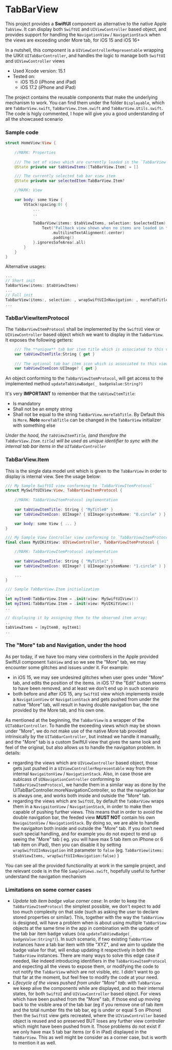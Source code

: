 # TabBarView
This project provides a **SwiftUI** component as alternative to the native Apple `TabView`. It can display both `SwiftUI` and `UIViewController` based object, and provides support for handling the `NavigationView` / `NavigationStack` when the views are exceeding under More tab, for iOS 15 and iOS 16+ 

In a nutshell, this component is a `UIViewControllerRepresentable` wrapping the UIKit `UITabBarController`, and handles the logic to manage both `SwiftUI` and `UIViewController` views

- Used Xcode version: 15.1
- Tested on:
  - iOS 15.0 (iPhone and iPad)
  - iOS 17.2 (iPhone and iPad)
 
The project contains the reusable components that make the underlying mechanism to work. You can find them under the folder `Displayable`, which are `TabBarView.swift`, `TabBarView.Item.swift` and `TabBarView.Utils.swift`. The code is higly commented, I hope will give you a good understanding of all the showcased scenario

### Sample code

```swift
struct HomeView:View {
    
    //MARK: Properties
    
    /// The set of views which are currently loaded in the `TabBarView` component
    @State private var tabViewItems:[TabBarView.Item] = []

    /// The currently selected tab bar view item
    @State private var selectedItem:TabBarView.Item?

    //MARK: View
    
    var body: some View {
        VStack(spacing:0) {
            ...
            ..

            TabBarView(items: $tabViewItems, selection: $selectedItem) {
                Text("Fallback view shown when no items are loaded in the `TabBarView`")
                    .multilineTextAlignment(.center)
                    .padding()
            }.ignoresSafeArea(.all)
        }
    }
}
```

Alternative usages:

```swift
...
// Short init
TabBarView(items: $tabViewItems)
...
// Full init
TabBarView(items:, selection: , wrapSwiftUIInNavigation: , moreTabTitle: , fallbackContent: )
...
```

### TabBarViewItemProtocol

The `TabBarViewItemProtocol` shall be implemented by the `SwiftUI` view or `UIViewController` based object which we want to display in the `TabBarView`. It exposes the following getters:

```swift
    /// The **unique** tab bar item title which is associated to this view once shown in the `TabBarView`
    var tabViewItemTitle:String { get }
    
    /// The optional tab bar item icon which is associated to this view once shown in the `TabBarView`
    var tabViewItemIcon:UIImage? { get }
```

An object conforming to the `TabBarViewItemProtocol`, will get access to the implemented method `updateTabViewBadge(_ badgeValue:String?)`

It's very **IMPORTANT** to remember that the `tabViewItemTitle`:
- Is mandatory
- Shall not be an empty string
- Shall not be equal to the string `TabBarView.moreTabTitle`. By Default this is `More`. **Note** `moreTabTitle` can be changed in the `TabBarView` initializer with something else

*Under the hood, the `tabViewItemTitle`, (and therefore the `TabBarView.Item.title`) will be used as unique identifier to sync with the internal tab bar items in the `UITabBarController`*

### TabBarView.Item

This is the single data model unit which is given to the `TabBarView` in order to display is internal view. See the usage below:

```swift
/// My Sample SwiftUI view conforming to `TabBarViewItemProtocol`
struct MySwiftUIView:View, TabBarViewItemProtocol {
        
    //MARK: TabBarViewItemProtocol implementation
    
    var tabViewItemTitle: String { "MyTitle0" }
    var tabViewItemIcon: UIImage? { UIImage(systemName: "0.circle" ) }

    var body: some View { ... }
}

/// My Sample View Controller view conforming to `TabBarViewItemProtocol`
final class MyUIKitView: UIViewController, TabBarViewItemProtocol {

    //MARK: TabBarViewItemProtocol implementation
    
    var tabViewItemTitle: String { "MyTitle1" }
    var tabViewItemIcon: UIImage? { UIImage(systemName: "1.circle" ) }

    ...
}

/// Sample TabBarView.Item initialization
..
let myItem0:TabBarView.Item = .init(view: MySwiftUIView())
let myItem1:TabBarView.Item = .init(view: MyUIKitView())
..

// displaying it by assigning them to the observed item array:
..
tabViewItems = [myItem0, myItem1]
..

```

### The "More" tab and Navigation, under the hood

As per today, if we have too many view controllers in the Apple provided SwiftUI component `TabView` and so we see the "More" tab, we may encounter some glitches and issues under it. For example:
- in iOS 15, we may see undesired glitches when user goes under "More" tab, and edits the position of the items. in iOS 17 the "Edit" button seems to have been removed, and at least we don't end up in such scenario
- both before and after iOS 15, any `SwiftUI` view which implements inside a `NavigationView` or `NavigationStack` and gets pushed from under the native "More" tab, will result in having double navigation bar, the one provided by the More tab, and his own one.
  
As mentioned at the beginning, the `TabBarView` is a wrapper of the `UITabBarController`. To handle the exceeding views which may be shown under "More", we do not make use of the native More tab provided intrinsically by the `UITabBarController`, but instead we handle it manually, and the "More" tab is a custom SwiftUI view that gives the same look and feel of the original, but also allows us to handle the navigaiton problem. In details:
- regarding the views which are `UIViewController` based object, those gets just pushed in a `UIViewControllerRepresentable` way from the internal `NavigaitonView` / `NavigationStack`. Also, in case those are sublcass of `UINavigationController` conforming to `TabBarViewItemProtocol`, we handle them in a similar way as done by the UITabBarController.moreNavigationController, so that the navigation bar is always one, and works both inside and outside the "More" tab.
- regarding the views which are `SwiftUI`, by default the `TabBarView` wraps them in a `NavigaitonView` / `NavigationStack`, in order to make then capable of pushing further views. This means that in order to avoid the double navigation bar, the feeded view **MUST NOT** contain his own `NavigaitonView` / `NavigationStack`. By doing so, we are able to handle the navigaiton both inside and outside the "More" tab. If you don't need such special handling, and for example you do not expect to end up seeing the "More" tab ( eg. you will have max 5 tab item on iPhone or 6 tab item on iPad), then you can disable it by setting `wrapSwiftUIInNavigation` init parameter to `false` (eg. `TabBarView(items: $tabViewItems, wrapSwiftUIInNavigation:false)` )

You can see all the provided functionality at work in the sample project, and the relevant code is in the file `SampleViews.swift`, hopefully useful to further understand the navigation mechanism

### Limitations on some corner cases

- *Update tab item badge value corner case*: In order to keep the `TabBarViewItemProtocol` the simplest possible, we don't expect to add too much complexity on that side (such as asking the user to declare stored properties or similar). This, together with the way the `TabBarView` is designed, will have a problem when is about using multiple `TabBarView` objects at the same time in the app in combination with the update of the tab bar item badge values (via `updateTabViewBadge(_ badgeValue:String?)`). In such scenario, if two existing `TabBarView` instances have a tab bar item with title "XYZ", and we aim to update the badge value for that, will endup updating it respectively in both the `TabBarView` instances. There are many ways to solve this edge case if needed, like indeed introducing identifiers in the `TabBarViewItemProtocol` and expecting all the views to expose them, or modifying the code to not notify the `TabBarView` which are not visible, etc. I didn't want to go that far at the moment, but feel free to modify the code at your need.
- *Lifecycle of the views pushed from under "More" tab*: with `TabBarView` we keep alive the components while are displayed, and so their internal states, for both `SwiftUI` and `UIViewController` based object. For views which have been pushed from the "More" tab, if those end up moving back to the visible area of the tab bar (eg if you remove one of tab item and the total number fits the tab bar, eg is under or equal 5 on iPhone) then the `SwiftUI` view gets recreated, where the `UIViewController` based object is reused and so preserved BUT loses any further view controller which might have been pushed from it. Those problems do not exist if we only have max 5 tab bar items (or 6 in iPad) displayed in the `TabBarView`. This as well might be consider as a corner case, but is worth to mention it as well.
